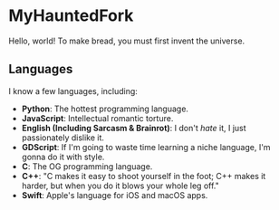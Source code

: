 # **MyHauntedFork**
Hello, world! To make bread, you must first invent the universe.

## **Languages**
I know a few languages, including:
- **Python**: The hottest programming language.
- **JavaScript**: Intellectual romantic torture.
- **English (Including Sarcasm & Brainrot)**: I don't *hate* it, I just passionately dislike it.
- **GDScript**: If I'm going to waste time learning a niche language, I'm gonna do it with style.
- **C**: The OG programming language.
- **C++**: "C makes it easy to shoot yourself in the foot; C++ makes it harder, but when you do it blows your whole leg off."
- **Swift**: Apple's language for iOS and macOS apps.
